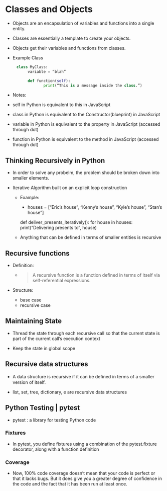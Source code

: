 # Classes and Objects

- Objects are an encapsulation of variables and functions into a single entity.

- Classes are essentially a template to create your objects.

- Objects get their variables and functions from classes.

- Example Class

```python
     class MyClass: 
          variable = “blah” 

          def function(self): 
                 print(“This is a message inside the class.”)
```

- Notes:

- self in Python is equivalent to this in JavaScript
- class in Python is equivalent to the Constructor(blueprint) in JavaScript
- variable in Python is equivalent to the property in JavaScript (accessed through dot)
- function in Python is equivalent to the method in JavaScript (accessed through dot)

## Thinking Recursively in Python

- In order to solve any probelm, the problem should be broken down into smaller elements.
- Iterative Algorithm built on an explicit loop construction

  - Example:

    - houses = [“Eric’s house”, “Kenny’s house”, “Kyle’s house”, “Stan’s house”]

    def deliver_presents_iteratively(): for house in houses: print(“Delivering presents to”, house)

  - Anything that can be defined in terms of smaller entities is recursive

## Recursive functions

- Definition:

  - > A recursive function is a function defined in terms of itself via self-referential expressions.

- Structure:
  - base case
  - recursive case

## Maintaining State

- Thread the state through each recursive call so that the current state is part of the current call’s execution context

- Keep the state in global scope

## Recursive data structures

- A data structure is recursive if it can be deﬁned in terms of a smaller version of itself.

- list, set, tree, dictionary, e are recursive data structures

## Python Testing | pytest

- pytest : a library for testing Python code

### Fixtures

- In pytest, you define fixtures using a combination of the pytest.fixture decorator, along with a function definition

### Coverage

- Now, 100% code coverage doesn’t mean that your code is perfect or that it lacks bugs. But it does give you a greater degree of confidence in the code and the fact that it has been run at least once.
